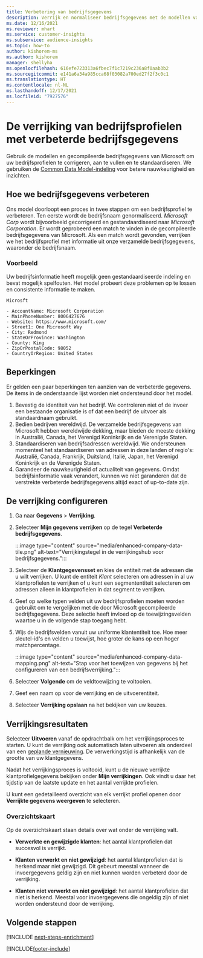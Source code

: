 ```yaml
---
title: Verbetering van bedrijfsgegevens
description: Verrijk en normaliseer bedrijfsgegevens met de modellen van Microsoft.
ms.date: 12/16/2021
ms.reviewer: mhart
ms.service: customer-insights
ms.subservice: audience-insights
ms.topic: how-to
author: kishorem-ms
ms.author: kishorem
manager: shellyha
ms.openlocfilehash: 616efe723313a6fbec7f1c7219c236a8f0aab3b2
ms.sourcegitcommit: e141a6a34a985cca68f03082a700ed27f2f3c0c1
ms.translationtype: HT
ms.contentlocale: nl-NL
ms.lasthandoff: 12/17/2021
ms.locfileid: "7927576"
---
```

# <a name="enrichment-of-company-profiles-with-enhanced-company-data"></a>De verrijking van bedrijfsprofielen met verbeterde bedrijfsgegevens

Gebruik de modellen en gecompileerde bedrijfsgegevens van Microsoft om uw bedrijfsprofielen te corrigeren, aan te vullen en te standaardiseren. We gebruiken de [Common Data Model-indeling](/common-data-model/schema/core/applicationcommon/account) voor betere nauwkeurigheid en inzichten.

## <a name="how-we-enhance-company-data"></a>Hoe we bedrijfsgegevens verbeteren

Ons model doorloopt een proces in twee stappen om een bedrijfsprofiel te verbeteren. Ten eerste wordt de bedrijfsnaam genormaliseerd. *Microsoft Corp* wordt bijvoorbeeld gecorrigeerd en gestandaardiseerd naar *Microsoft Corporation*. Er wordt geprobeerd een match te vinden in de gecompileerde bedrijfsgegevens van Microsoft. Als een match wordt gevonden, verrijken we het bedrijfsprofiel met informatie uit onze verzamelde bedrijfsgegevens, waaronder de bedrijfsnaam.


### <a name="example"></a>Voorbeeld

Uw bedrijfsinformatie heeft mogelijk geen gestandaardiseerde indeling en bevat mogelijk spelfouten. Het model probeert deze problemen op te lossen en consistente informatie te maken.

```Input
Microsft
```

```Output
- AccountName: Microsoft Corporation
- MainPhoneNumber: 8006427676
- Website: https://www.microsoft.com/
- Street1: One Microsoft Way
- City: Redmond
- StateOrProvince: Washington
- County: King
- ZipOrPostalCode: 98052
- CountryOrRegion: United States
```

## <a name="limitations"></a>Beperkingen

Er gelden een paar beperkingen ten aanzien van de verbeterde gegevens. De items in de onderstaande lijst worden niet ondersteund door het model.

1.  Bevestig de identiteit van het bedrijf. We controleren niet of de invoer een bestaande organisatie is of dat een bedrijf de uitvoer als standaardnaam gebruikt.
2.  Bedien bedrijven wereldwijd. De verzamelde bedrijfsgegevens van Microsoft hebben wereldwijde dekking, maar bieden de meeste dekking in Australië, Canada, het Verenigd Koninkrijk en de Verenigde Staten.
3.  Standaardiseren van bedrijfsadressen wereldwijd. We ondersteunen momenteel het standaardiseren van adressen in deze landen of regio's: Australië, Canada, Frankrijk, Duitsland, Italië, Japan, het Verenigd Koninkrijk en de Verenigde Staten.
4.  Garandeer de nauwkeurigheid of actualiteit van gegevens. Omdat bedrijfsinformatie vaak verandert, kunnen we niet garanderen dat de verstrekte verbeterde bedrijfsgegevens altijd exact of up-to-date zijn.

## <a name="configure-the-enrichment"></a>De verrijking configureren

1. Ga naar **Gegevens** > **Verrijking**.

1. Selecteer **Mijn gegevens verrijken** op de tegel **Verbeterde bedrijfsgegevens**.

   :::image type="content" source="media/enhanced-company-data-tile.png" alt-text="Verrijkingstegel in de verrijkingshub voor bedrijfsgegevens.":::

1. Selecteer de **Klantgegevensset** en kies de entiteit met de adressen die u wilt verrijken. U kunt de entiteit *Klant* selecteren om adressen in al uw klantprofielen te verrijken of u kunt een segmententiteit selecteren om adressen alleen in klantprofielen in dat segment te verrijken.

1. Geef op welke typen velden uit uw bedrijfsprofielen moeten worden gebruikt om te vergelijken met de door Microsoft gecompileerde bedrijfsgegevens. Deze selectie heeft invloed op de toewijzingsvelden waartoe u in de volgende stap toegang hebt.

1.  Wijs de bedrijfsvelden vanuit uw uniforme klantentiteit toe. Hoe meer sleutel-id's en velden u toewijst, hoe groter de kans op een hoger matchpercentage.

    :::image type="content" source="media/enhanced-company-data-mapping.png" alt-text="Stap voor het toewijzen van gegevens bij het configureren van een bedrijfsverrijking.":::

1. Selecteer **Volgende** om de veldtoewijzing te voltooien.

1. Geef een naam op voor de verrijking en de uitvoerentiteit.

1. Selecteer **Verrijking opslaan** na het bekijken van uw keuzes.

## <a name="enrichment-results"></a>Verrijkingsresultaten

Selecteer **Uitvoeren** vanaf de opdrachtbalk om het verrijkingsproces te starten. U kunt de verrijking ook automatisch laten uitvoeren als onderdeel van een [geplande vernieuwing](system.md#schedule-tab). De verwerkingstijd is afhankelijk van de grootte van uw klantgegevens.

Nadat het verrijkingsproces is voltooid, kunt u de nieuwe verrijkte klantprofielgegevens bekijken onder **Mijn verrijkingen**. Ook vindt u daar het tijdstip van de laatste update en het aantal verrijkte profielen.

U kunt een gedetailleerd overzicht van elk verrijkt profiel openen door **Verrijkte gegevens weergeven** te selecteren.

### <a name="overview-card"></a>Overzichtskaart

Op de overzichtskaart staan details over wat onder de verrijking valt. 

* **Verwerkte en gewijzigde klanten**: het aantal klantprofielen dat succesvol is verrijkt.

* **Klanten verwerkt en niet gewijzigd**: het aantal klantprofielen dat is herkend maar niet gewijzigd. Dit gebeurt meestal wanneer de invoergegevens geldig zijn en niet kunnen worden verbeterd door de verrijking.

* **Klanten niet verwerkt en niet gewijzigd**: het aantal klantprofielen dat niet is herkend. Meestal voor invoergegevens die ongeldig zijn of niet worden ondersteund door de verrijking.

## <a name="next-steps"></a>Volgende stappen

[!INCLUDE [next-steps-enrichment](../includes/next-steps-enrichment.md)]

[!INCLUDE[footer-include](../includes/footer-banner.md)]
